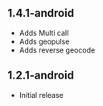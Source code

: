 ## 1.4.1-android

 * Adds Multi call
 * Adds geopulse
 * Adds reverse geocode

## 1.2.1-android

 * Initial release

